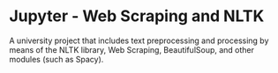 # Jupyter - Web Scraping and NLTK

A university project that includes text preprocessing and processing by means of the NLTK library, Web Scraping, BeautifulSoup, and other modules (such as Spacy).
